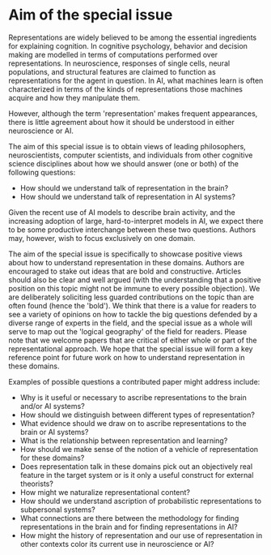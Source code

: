 # Aim of the special issue

Representations are widely believed to be among the essential
ingredients for explaining cognition.  In cognitive psychology, behavior
and decision making are modelled in terms of computations performed
over representations.  In neuroscience, responses of single cells,
neural populations, and structural features are claimed to function as
representations for the agent in question.  In AI, what machines learn
is often characterized in terms of the kinds of representations those
machines acquire and how they manipulate them.

However, although the term 'representation' makes frequent appearances,
there is little agreement about how it should be understood in either
neuroscience or AI.

The aim of this special issue is to obtain views of leading
philosophers, neuroscientists, computer scientists, and individuals from
other cognitive science disciplines about how we should answer (one or
both) of the following questions:

-   How should we understand talk of representation in the brain?
-   How should we understand talk of representation in AI systems?

Given the recent use of AI models to describe brain activity, and the
increasing adoption of large, hard-to-interpret models in AI, we expect
there to be some productive interchange between these two questions.  Authors
may, however, wish to focus exclusively on one domain.

The aim of the special issue is specifically to showcase positive views
about how to understand representation in these domains.  Authors are
encouraged to stake out ideas that are bold and constructive.  Articles
should also be clear and well argued (with the understanding that a
positive position on this topic might not be immune to every possible
objection).  We are deliberately soliciting less guarded contributions
on the topic than are often found (hence the 'bold').  We think that
there is a value for readers to see a variety of opinions on how to
tackle the big questions defended by a diverse range of experts in the
field, and the special issue as a whole will serve to map out the
'logical geography' of the field for readers.  Please note that we
welcome papers that are critical of either whole or part of the
representational approach.  We hope that the special issue will form a
key reference point for future work on how to understand representation
in these domains.

Examples of possible questions a contributed paper might address
include:

-   Why is it useful or necessary to ascribe representations to the brain and/or AI systems?
-   How should we distinguish between different types of representation?
-   What evidence should we draw on to ascribe representations to the brain or AI systems?
-   What is the relationship between representation and learning?
-   How should we make sense of the notion of a vehicle of representation for these domains?
-   Does representation talk in these domains pick out an objectively real feature in the target system or is it only a useful construct for external theorists?
-   How might we naturalize representational content?
-   How should we understand ascription of probabilistic representations to subpersonal systems?
-   What connections are there between the methodology for finding representations in the brain and for finding representations in AI?
-   How might the history of representation and our use of representation in other contexts color its current use in neuroscience or AI?
